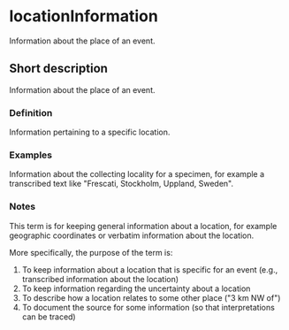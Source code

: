 # locationInformation

Information about the place of an event.


## Short description

Information about the place of an event.


### Definition

Information pertaining to a specific location.


### Examples

Information about the collecting locality for a specimen, for example a transcribed text like "Frescati, Stockholm, Uppland, Sweden".


### Notes

This term is for keeping general information about a location, for example geographic coordinates or verbatim information about the location.

More specifically, the purpose of the term is:

1. To keep information about a location that is specific for an event (e.g., transcribed information about the location)
2. To keep information regarding the uncertainty about a location
3. To describe how a location relates to some other place ("3 km NW of")
4. To document the source for some information (so that interpretations can be traced)
